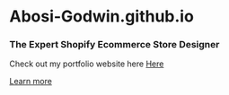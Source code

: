 # Abosi-Godwin.github.io

### The Expert Shopify Ecommerce Store Designer 
<p>Check out my portfolio website here <a href="https://abosi-godwin.github.io">Here </a> </p>

<p> <a href="https://www.upwork.com/freelancers/~010c925ad55e60618b"> Learn more </a> </p>